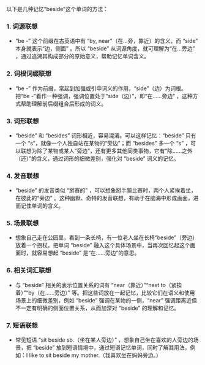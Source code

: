 以下是几种记忆“beside”这个单词的方法：
### 1. 词源联想
- “be -” 这个前缀在古英语中有 “by, near”（在...旁，靠近）的含义，而 “side” 本身就表示“边，侧面” 。所以 “beside” 从词源角度，就可理解为“在...旁边” ，通过追溯其构成部分的原始意义，帮助记忆单词含义。 
### 2. 词根词缀联想
- “be -” 作为前缀，常起到加强或引申词义的作用，“side”（边）为词根。把“be -”看作一种强调，强调位置处于“side（边）”，即“在……旁边” ，这种方式帮助理解前后缀组合后形成的词义。 
### 3. 词形联想
- “beside” 和 “besides” 词形相近，容易混淆。可以这样记忆：“beside” 只有一个 “s”，就像一个人独自站在某物的“旁边”；而 “besides” 多一个 “s” ，可以联想为除了某物或某人“旁边”，还有更多其他同类事物，它有“除……之外（还）”的含义，通过词形的细微差别，强化对 “beside” 词义的记忆。 
### 4. 发音联想
- “beside” 的发音类似 “掰赛的” ，可以想象掰手腕比赛时，两个人紧挨着坐，在彼此的“旁边” 。这种幽默、奇特的发音联想，有助于在脑海中形成画面，进而记住单词的含义。 
### 5. 场景联想
- 想象自己走在公园里，看到一条长椅，有一位老人坐在长椅“beside”（旁边）放着一个拐杖。把单词 “beside” 融入这个具体场景中，当再次回忆起这个画面时，就容易想起 “beside” 是“在……旁边”的意思。 
### 6. 相关词汇联想
- 与 “beside” 相关的表示位置关系的词有 “near（靠近）”“next to（紧挨着）”“by（在……旁边）” 等。把这些词放在一起记忆，比较它们在语义和使用场景上的细微差别，例如 “beside” 强调在某物的一侧，“near” 强调距离近但不一定有明确的侧面位置关系，从而加深对 “beside” 的理解和记忆。 
### 7. 短语联想
- 常见短语 “sit beside sb.（坐在某人旁边）” ，想象自己坐在喜欢的人旁边的场景，把 “beside” 放到短语情境中，通过短语记忆单词，同时了解其用法，例如：I like to sit beside my mother.（我喜欢坐在妈妈旁边。） 